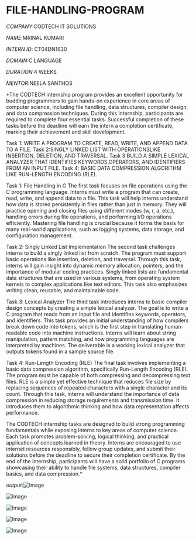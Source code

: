 # FILE-HANDLING-PROGRAM

*COMPANY*:CODTECH IT SOLUTIONS

*NAME*:MRINAL KUMARI

*INTERN ID*: CT04DN1630

*DOMAIN*:C LANGUAGE

*DURATION*:4 WEEKS

*MENTOR*:NEELA SANTHOS

*The CODTECH internship program provides an excellent opportunity for budding programmers to gain hands-on experience in core areas of computer science, including file handling, data structures, compiler design, and data compression techniques. During this internship, participants are required to complete four essential tasks. Successful completion of these tasks before the deadline will earn the intern a completion certificate, marking their achievement and skill development.

Task 1: WRITE A PROGRAM TO CREATE, READ, WRITE, AND APPEND DATA TO A FILE.
Task 2:SINGLY LINKED LIST WITH OPERATIONSLIKE INSERTION, DELETION, AND TRAVERSAL.
Task 3:BUILD A SIMPLE LEXICAL ANALYZER THAT IDENTIFIES KEYWORDS,OPERATORS, AND IDENTIFIERS FROM AN INPUT FILE.
Task 4: BASIC DATA COMPRESSION ALGORITHM LIKE RUN-LENGTH ENCODING (RLE).

Task 1: File Handling in C
The first task focuses on file operations using the C programming language. Interns must write a program that can create, read, write, and append data to a file. This task will help interns understand how data is stored persistently in files rather than just in memory. They will practice opening and closing files using different modes (w, r, a, etc.), handling errors during file operations, and performing I/O operations efficiently. Mastering file handling is crucial because it forms the basis for many real-world applications, such as logging systems, data storage, and configuration management.

Task 2: Singly Linked List Implementation
The second task challenges interns to build a singly linked list from scratch. The program must support basic operations like insertion, deletion, and traversal. Through this task, interns will gain insight into dynamic memory allocation, pointers, and the importance of modular coding practices. Singly linked lists are fundamental data structures that are used in various systems, from operating system kernels to complex applications like text editors. This task also emphasizes writing clean, reusable, and maintainable code.

Task 3: Lexical Analyzer
The third task introduces interns to basic compiler design concepts by creating a simple lexical analyzer. The goal is to write a C program that reads from an input file and identifies keywords, operators, and identifiers. This task provides an initial understanding of how compilers break down code into tokens, which is the first step in translating human-readable code into machine instructions. Interns will learn about string manipulation, pattern matching, and how programming languages are interpreted by machines. The deliverable is a working lexical analyzer that outputs tokens found in a sample source file.

Task 4: Run-Length Encoding (RLE)
The final task involves implementing a basic data compression algorithm, specifically Run-Length Encoding (RLE). The program must be capable of both compressing and decompressing text files. RLE is a simple yet effective technique that reduces file size by replacing sequences of repeated characters with a single character and its count. Through this task, interns will understand the importance of data compression in reducing storage requirements and transmission time. It introduces them to algorithmic thinking and how data representation affects performance.

The CODTECH internship tasks are designed to build strong programming fundamentals while exposing interns to key areas of computer science. Each task promotes problem-solving, logical thinking, and practical application of concepts learned in theory. Interns are encouraged to use internet resources responsibly, follow group updates, and submit their solutions before the deadline to secure their completion certificate. By the end of the internship, participants will have a solid portfolio of C programs showcasing their ability to handle file systems, data structures, compiler basics, and data compression.*


*output*:![Image](https://github.com/user-attachments/assets/4ac99256-2fbb-4271-a046-933693077c5f)

![Image](https://github.com/user-attachments/assets/26ce7054-737e-43e7-9f0d-d3e7d4f0ae16)

![Image](https://github.com/user-attachments/assets/667fa1c3-4e4d-46b3-b463-c06b5b782385)

![Image](https://github.com/user-attachments/assets/9d091900-11ac-44e1-9759-03d3f43586d9)

![Image](https://github.com/user-attachments/assets/d48c0f22-3680-4977-9b53-a7417cf416ef)
